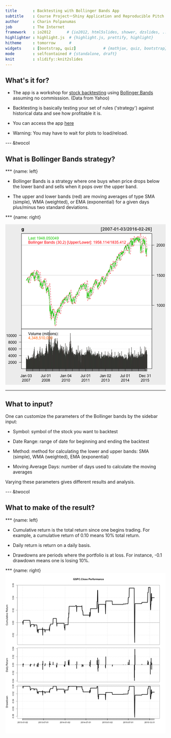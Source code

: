 ```yaml
---
title       : Backtesting with Bollinger Bands App
subtitle    : Course ProjectーShiny Application and Reproducible Pitch
author      : Charin Polpanumas
job         : The Internet
framework   : io2012       # {io2012, html5slides, shower, dzslides, ...}
highlighter : highlight.js  # {highlight.js, prettify, highlight}
hitheme     : tomorrow      # 
widgets     : [bootstrap, quiz]            # {mathjax, quiz, bootstrap}
mode        : selfcontained # {standalone, draft}
knit        : slidify::knit2slides
---
```


## What's it for?

* The app is a workshop for [stock backtesting](http://www.investopedia.com/terms/b/backtesting.asp) 
using [Bollinger Bands](http://stockcharts.com/school/doku.php?id=chart_school:technical_indicators:bollinger_bands) assuming no commisssion. (Data from Yahoo)

* Backtesting is basically testing your set of rules ('strategy') against historical data and see how
profitable it is.

* You can access the app [here](https://cstorm125.shinyapps.io/bollinger/)

* Warning: You may have to wait for plots to load/reload.

--- &twocol

## What is Bollinger Bands strategy?

*** {name: left}

* Bollinger Bands is a strategy where one buys when price drops below the lower band and sells when it pops over the upper band.

* The upper and lower bands (red) are moving averages of type SMA (simple), WMA (weighted), or EMA (exponential) for a given days plus/minus two standard deviations.

*** {name: right}


![plot of chunk unnamed-chunk-2](assets/fig/unnamed-chunk-2-1.png)

---

## What to input?

One can customize the parameters of the Bollinger bands by the sidebar input:

* Symbol: symbol of the stock you want to backtest

* Date Range: range of date for beginning and ending the backtest

* Method: method for calculating the lower and upper bands: SMA (simple), WMA (weighted), EMA (exponential)

* Moving Average Days: number of days used to calculate the moving averages

Varying these parameters gives different results and analysis.

--- &twocol

## What to make of the result?

*** {name: left}

* Cumulative return is the total return since one begins trading. For example, a cumulative return of 0.10 means 10% total return.

* Daily return is return on a daily basis.

* Drawdowns are periods where the portfolio is at loss. For instance, -0.1 drawdown means one is losing 10%.

*** {name: right}
![plot of chunk unnamed-chunk-3](assets/fig/unnamed-chunk-3-1.png)








